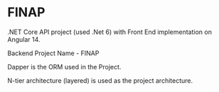 # FINAP
.NET Core API project (used .Net 6) with Front End implementation on Angular 14. 

Backend Project Name - FINAP

Dapper is the ORM used in the Project.

N-tier architecture (layered) is used as the project architecture.
